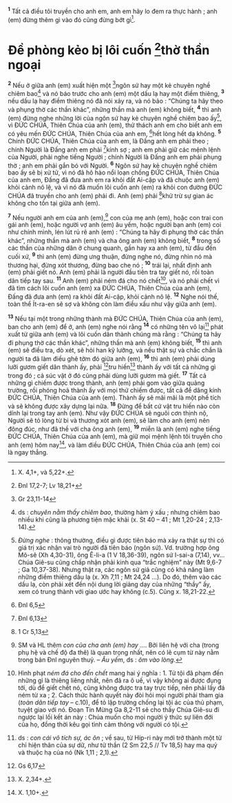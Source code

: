 <sup><b>1</b></sup> Tất cả điều tôi truyền cho anh em, anh em hãy lo đem ra thực hành ; anh (em) đừng thêm gì vào đó cũng đừng bớt gì[^1].

# Đề phòng kẻo bị lôi cuốn [^1*]thờ thần ngoại
<sup><b>2</b></sup> Nếu ở giữa anh (em) xuất hiện một [^2*]ngôn sứ hay một kẻ chuyên nghề chiêm bao[^2] và nó báo trước cho anh (em) một dấu lạ hay một điềm thiêng, <sup><b>3</b></sup> nếu dấu lạ hay điềm thiêng nó đã nói xảy ra, và nó bảo : “Chúng ta hãy theo và phụng thờ các thần khác”, những thần mà anh (em) không biết, <sup><b>4</b></sup> thì anh (em) đừng nghe những lời của ngôn sứ hay kẻ chuyên nghề chiêm bao ấy[^3], vì ĐỨC CHÚA, Thiên Chúa của anh (em), thử thách anh em cho biết anh em có yêu mến ĐỨC CHÚA, Thiên Chúa của anh em, [^3*]hết lòng hết dạ không. <sup><b>5</b></sup> Chính ĐỨC CHÚA, Thiên Chúa của anh em, là Đấng anh em phải theo ; chính Người là Đấng anh em phải [^4*]kính sợ ; anh em phải giữ các mệnh lệnh của Người, phải nghe tiếng Người ; chính Người là Đấng anh em phải phụng thờ ; anh em phải gắn bó với Người. <sup><b>6</b></sup> Ngôn sứ hay kẻ chuyên nghề chiêm bao ấy sẽ bị xử tử, vì nó đã hô hào nổi loạn chống ĐỨC CHÚA, Thiên Chúa của anh em, Đấng đã đưa anh em ra khỏi đất Ai-cập và đã chuộc anh (em) khỏi cảnh nô lệ, và vì nó đã muốn lôi cuốn anh (em) ra khỏi con đường ĐỨC CHÚA đã truyền cho anh (em) phải đi. Anh (em) phải [^5*]khử trừ sự gian ác không cho tồn tại giữa anh (em).

<sup><b>7</b></sup> Nếu người anh em của anh (em),[^4] con của mẹ anh (em), hoặc con trai con gái anh (em), hoặc người vợ anh (em) âu yếm, hoặc người bạn anh (em) coi như chính mình, lén lút rủ rê anh (em) : “Chúng ta hãy đi phụng thờ các thần khác”, những thần mà anh (em) và cha ông anh (em) không biết, <sup><b>8</b></sup> trong số các thần của những dân ở chung quanh, gần hay xa anh (em), từ đầu đến cuối xứ, <sup><b>9</b></sup> thì anh (em) đừng ưng thuận, đừng nghe nó, đừng nhìn nó mà thương hại, đừng xót thương, đừng bao che nó ; <sup><b>10</b></sup> trái lại, nhất định anh (em) phải giết nó. Anh (em) phải là người đầu tiên tra tay giết nó, rồi toàn dân tiếp tay sau. <sup><b>11</b></sup> Anh (em) phải ném đá cho nó chết[^5], và nó phải chết vì đã tìm cách lôi cuốn anh (em) xa ĐỨC CHÚA, Thiên Chúa của anh (em), Đấng đã đưa anh (em) ra khỏi đất Ai-cập, khỏi cảnh nô lệ. <sup><b>12</b></sup> Nghe nói thế, toàn thể Ít-ra-en sẽ sợ và không còn làm điều xấu như vậy giữa anh (em).

<sup><b>13</b></sup> Nếu tại một trong những thành mà ĐỨC CHÚA, Thiên Chúa của anh (em), ban cho anh (em) để ở, anh (em) nghe nói rằng <sup><b>14</b></sup> có những tên vô lại[^6] phát xuất từ giữa anh (em) và lôi cuốn dân thành chúng mà rằng : “Chúng ta hãy đi phụng thờ các thần khác”, những thần mà anh (em) không biết, <sup><b>15</b></sup> thì anh (em) sẽ điều tra, dò xét, sẽ hỏi han kỹ lưỡng, và nếu thật sự và chắc chắn là người ta đã làm điều ghê tởm đó giữa anh (em), <sup><b>16</b></sup> thì anh (em) phải dùng lưỡi gươm giết dân thành ấy, phải [^6*]tru hiến[^7] thành ấy với tất cả những gì trong đó ; cả súc vật ở đó cũng phải dùng lưỡi gươm mà giết. <sup><b>17</b></sup> Tất cả những gì chiếm được trong thành, anh (em) phải gom vào giữa quảng trường, rồi phóng hoả thành ấy với mọi thứ chiếm được, tất cả để dâng kính ĐỨC CHÚA, Thiên Chúa của anh (em). Thành ấy sẽ mãi mãi là một phế tích và sẽ không được xây dựng lại nữa. <sup><b>18</b></sup> Đừng để bất cứ vật tru hiến nào còn dính lại trong tay anh (em). Như vậy ĐỨC CHÚA sẽ nguôi cơn thịnh nộ, Người sẽ tỏ lòng từ bi và thương xót anh (em), sẽ làm cho anh (em) nên đông đúc, như đã thề với cha ông anh (em), <sup><b>19</b></sup> miễn là anh (em) nghe tiếng ĐỨC CHÚA, Thiên Chúa của anh (em), mà giữ mọi mệnh lệnh tôi truyền cho anh (em) hôm nay[^8], và làm điều ĐỨC CHÚA, Thiên Chúa của anh (em) coi là ngay thẳng.

[^1]: X. 4,1+, và 5,22+.
[^2]: ds : <i>chuyên nằm thấy chiêm bao</i>, thường hàm ý xấu ; nhưng chiêm bao nhiều khi cũng là phương tiện mặc khải (x. St 40 – 41 ; Mt 1,20-24 ; 2,13-14).
[^3]: <i>Đừng nghe</i> : thông thường, điều gì được tiên báo mà xảy ra thật sự thì có giá trị xác nhận vai trò người đã tiên báo (ngôn sứ). Vd. trường hợp ông Mô-sê (Xh 4,30-31), ông Ê-li-a (1 V 18,36-39), ngôn sứ I-sai-a (7,14), vv... Chúa Giê-su cũng chấp nhận phải kinh qua “trắc nghiệm” này (Mt 9,6-7 ; Ga 10,37-38). Nhưng thật ra, các ngôn sứ giả cũng có khả năng làm những điềm thiêng dấu lạ (x. Xh 7,11 ; Mt 24,24 ...). Do đó, thêm vào các dấu lạ, còn phải xét đến nội dung lời giảng dạy của những “thầy” ấy, xem có trung thành với giao ước hay không (c.5). Cũng x. 18,21-22.
[^4]: SM và HL thêm <i>con của cha anh (em) hay ...</i>. Bởi liên hệ với cha (trong phụ hệ và chế độ đa thê) là quan trọng nhất, nên có lẽ cụm từ này nằm trong bản Đnl nguyên thuỷ. – <i>Âu yếm</i>, ds : <i>ôm vào lòng</i>.
[^5]: Hình phạt <i>ném đá cho đến chết</i> mang hai ý nghĩa : 1. Tử tội đã phạm đến những gì là thiêng liêng nhất, nên đã ra ô uế, vì vậy không ai được đụng tới, dù để giết chết nó, cũng không được tra tay trực tiếp, nên phải lấy đá ném từ xa ; 2. Cách thức hành quyết này đòi hỏi mọi người phải tham gia (<i>toàn dân tiếp tay</i> – c.10), để tỏ lập trường chống lại tội ác của thủ phạm, tuyệt giao với nó. Đoạn Tin Mừng Ga 8,2-11 sẽ cho thấy Chúa Giê-su đi ngược lại lối kết án này : Chúa muốn cho mọi người ý thức sự liên đới của họ, đồng thời kêu gọi tình cảm thông với người có tội.
[^6]: ds : <i>con cái vô tích sự, ác ôn</i> ; về sau, từ Híp-ri này mới trở thành một từ chỉ hiện thân của sự dữ, như tử thần (2 Sm 22,5 // Tv 18,5) hay ma quỷ và thuộc hạ của nó (Nk 1,11 ; 2,1).
[^7]: X. 2,34+.
[^8]: X. 1,10+.
[^1*]: Đnl 17,2-7; Lv 18,21+
[^2*]: Gr 23,11-14
[^3*]: Đnl 6,5
[^4*]: Đnl 6,13
[^5*]: 1 Cr 5,13
[^6*]: Gs 6,17
